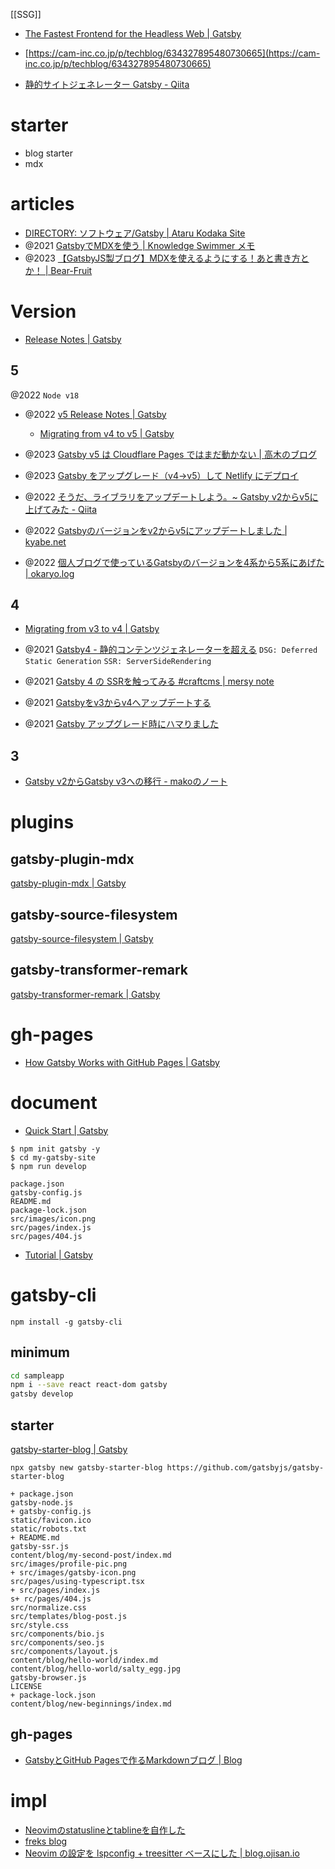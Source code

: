 [[SSG]]

- [The Fastest Frontend for the Headless Web | Gatsby](https://www.gatsbyjs.com/)

- [https://cam-inc.co.jp/p/techblog/634327895480730665](https://cam-inc.co.jp/p/techblog/634327895480730665)
- [静的サイトジェネレーター Gatsby - Qiita](https://qiita.com/umamichi/items/9bd08a21fddc71588efc)

# starter
- blog starter
- mdx

# articles
- [DIRECTORY: ソフトウェア/Gatsby | Ataru Kodaka Site](https://atarukodaka.github.io/software/gatsby)
- @2021 [GatsbyでMDXを使う | Knowledge Swimmer メモ](https://knowledge-swimmer.com/gatsby-mdx)
- @2023 [【GatsbyJS製ブログ】MDXを使えるようにする！あと書き方とか！ | Bear-Fruit](https://bear-fruit.online/how-to-use-mdx/)

# Version
- [Release Notes | Gatsby](https://www.gatsbyjs.com/docs/reference/release-notes/)

## 5
@2022
`Node v18`
- @2022 [v5 Release Notes | Gatsby](https://www.gatsbyjs.com/docs/reference/release-notes/v5.0/)
	- [Migrating from v4 to v5 | Gatsby](https://www.gatsbyjs.com/docs/reference/release-notes/migrating-from-v4-to-v5/)

- @2023 [Gatsby v5 は Cloudflare Pages ではまだ動かない | 高木のブログ](https://takagi.blog/gatsby-v5-does-not-yet-workking-with-cloudflare-pages/)
- @2023 [Gatsby をアップグレード（v4→v5）して Netlify にデプロイ](https://ginneko-atelier.com/blogs/entry519/)
- @2022 [そうだ、ライブラリをアップデートしよう。~ Gatsby v2からv5に上げてみた - Qiita](https://qiita.com/Adacchi3/items/d24380991735f34da92b)
- @2022 [Gatsbyのバージョンをv2からv5にアップデートしました | kyabe.net](https://kyabe.net/blog/update-gatsby-from-v2-to-v5/)
- @2022 [個人ブログで使っているGatsbyのバージョンを4系から5系にあげた | okaryo.log](https://blog.okaryo.io/20221121-raise-version-of-gatsby-in-personal-blog-from-4-to-5)

## 4
- [Migrating from v3 to v4 | Gatsby](https://www.gatsbyjs.com/docs/reference/release-notes/migrating-from-v3-to-v4/)

- @2021 [Gatsby4 - 静的コンテンツジェネレーターを超える](https://www.infoq.com/jp/news/2021/10/gatsby-4/)
`DSG: Deferred Static Generation` 
`SSR: ServerSideRendering`
- @2021 [Gatsby 4 の SSRを触ってみる #craftcms | mersy note](https://note.mersy418.com/article/gatsby4-ssr-craftcms)
- @2021 [Gatsbyをv3からv4へアップデートする](https://zenn.dev/rabbit/articles/403ab8005a8261)
- @2021 [Gatsby アップグレード時にハマりました](https://ginneko-atelier.com/blogs/entry477/)

## 3
- [Gatsby v2からGatsby v3への移行 - makoのノート](https://mako-note.com/ja/migrating-gatsby-from-v2-to-v3/)

# plugins
## gatsby-plugin-mdx
[gatsby-plugin-mdx | Gatsby](https://www.gatsbyjs.com/plugins/gatsby-plugin-mdx/)

## gatsby-source-filesystem
[gatsby-source-filesystem | Gatsby](https://www.gatsbyjs.com/plugins/gatsby-source-filesystem/?=filesystem)

## gatsby-transformer-remark
[gatsby-transformer-remark | Gatsby](https://www.gatsbyjs.com/plugins/gatsby-transformer-remark/)

# gh-pages
- [How Gatsby Works with GitHub Pages | Gatsby](https://www.gatsbyjs.com/docs/how-to/previews-deploys-hosting/how-gatsby-works-with-github-pages/)

# document
- [Quick Start | Gatsby](https://www.gatsbyjs.com/docs/quick-start/)

```
$ npm init gatsby -y
$ cd my-gatsby-site
$ npm run develop
```

```
package.json
gatsby-config.js
README.md
package-lock.json
src/images/icon.png
src/pages/index.js
src/pages/404.js
```

- [Tutorial | Gatsby](https://www.gatsbyjs.com/docs/tutorial/?utm_source=starter&utm_medium=start-page&utm_campaign=minimal-starter)

# gatsby-cli
```shell
npm install -g gatsby-cli
```

## minimum
```sh
cd sampleapp
npm i --save react react-dom gatsby
gatsby develop
```

## starter
[gatsby-starter-blog | Gatsby](https://www.gatsbyjs.com/starters/gatsbyjs/gatsby-starter-blog)

```
npx gatsby new gatsby-starter-blog https://github.com/gatsbyjs/gatsby-starter-blog
```

```
+ package.json
gatsby-node.js
+ gatsby-config.js
static/favicon.ico
static/robots.txt
+ README.md
gatsby-ssr.js
content/blog/my-second-post/index.md
src/images/profile-pic.png
+ src/images/gatsby-icon.png
src/pages/using-typescript.tsx
+ src/pages/index.js
s+ rc/pages/404.js
src/normalize.css
src/templates/blog-post.js
src/style.css
src/components/bio.js
src/components/seo.js
src/components/layout.js
content/blog/hello-world/index.md
content/blog/hello-world/salty_egg.jpg
gatsby-browser.js
LICENSE
+ package-lock.json
content/blog/new-beginnings/index.md
```

## gh-pages
- [GatsbyとGitHub Pagesで作るMarkdownブログ | Blog](https://kanamesasaki.github.io/blog/20220124-gatsby-blog/)

# impl
- [Neovimのstatuslineとtablineを自作した](https://ryota2357.com/blog/2023/nvim-custom-statusline-tabline/)
- [freks blog](https://blog.freks.jp/)
- [Neovim の設定を lspconfig + treesitter ベースにした | blog.ojisan.io](https://blog.ojisan.io/neovim-config/)

